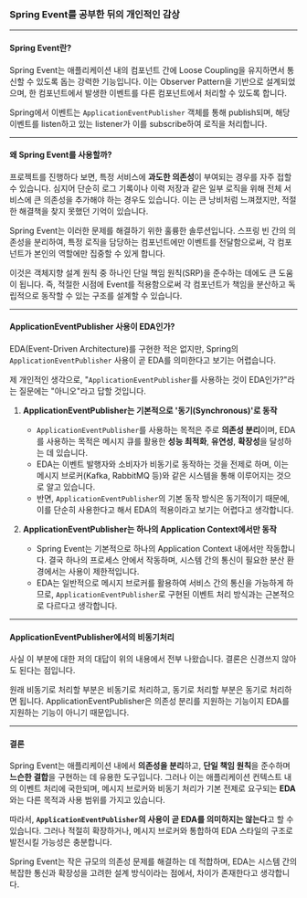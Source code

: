 ### Spring Event를 공부한 뒤의 개인적인 감상

---

#### **Spring Event란?**

Spring Event는 애플리케이션 내의 컴포넌트 간에 Loose Coupling을 유지하면서 통신할 수 있도록 돕는 강력한 기능입니다. 이는 Observer Pattern을 기반으로 설계되었으며, 한 컴포넌트에서 발생한 이벤트를 다른 컴포넌트에서 처리할 수 있도록 합니다.

Spring에서 이벤트는 `ApplicationEventPublisher` 객체를 통해 publish되며, 해당 이벤트를 listen하고 있는 listener가 이를 subscribe하여 로직을 처리합니다.

---

#### **왜 Spring Event를 사용할까?**

프로젝트를 진행하다 보면, 특정 서비스에 **과도한 의존성**이 부여되는 경우를 자주 접할 수 있습니다. 심지어 단순히 로그 기록이나 이력 저장과 같은 일부 로직을 위해 전체 서비스에 큰 의존성을 추가해야 하는 경우도 있습니다. 이는 큰 낭비처럼 느껴졌지만, 적절한 해결책을 찾지 못했던 기억이 있습니다.

Spring Event는 이러한 문제를 해결하기 위한 훌륭한 솔루션입니다. 스프링 빈 간의 의존성을 분리하여, 특정 로직을 담당하는 컴포넌트에만 이벤트를 전달함으로써, 각 컴포넌트가 본인의 역할에만 집중할 수 있게 합니다. 

이것은 객체지향 설계 원칙 중 하나인 단일 책임 원칙(SRP)을 준수하는 데에도 큰 도움이 됩니다. 즉, 적절한 시점에 Event를 적용함으로써 각 컴포넌트가 책임을 분산하고 독립적으로 동작할 수 있는 구조를 설계할 수 있습니다.

---

#### **ApplicationEventPublisher 사용이 EDA인가?**

EDA(Event-Driven Architecture)를 구현한 적은 없지만, Spring의 `ApplicationEventPublisher` 사용이 곧 EDA를 의미한다고 보기는 어렵습니다.

제 개인적인 생각으로, "`ApplicationEventPublisher`를 사용하는 것이 EDA인가?"라는 질문에는 "아니오"라고 답할 것입니다.

1. **ApplicationEventPublisher는 기본적으로 '동기(Synchronous)'로 동작**
   - `ApplicationEventPublisher`를 사용하는 목적은 주로 **의존성 분리**이며, EDA를 사용하는 목적은 메시지 큐를 활용한 **성능 최적화**, **유연성**, **확장성**을 달성하는 데 있습니다.
   - EDA는 이벤트 발행자와 소비자가 비동기로 동작하는 것을 전제로 하며, 이는 메시지 브로커(Kafka, RabbitMQ 등)와 같은 시스템을 통해 이루어지는 것으로 알고 있습니다.
   - 반면, `ApplicationEventPublisher`의 기본 동작 방식은 동기적이기 때문에, 이를 단순히 사용한다고 해서 EDA의 적용이라고 보기는 어렵다고 생각합니다.

2. **ApplicationEventPublisher는 하나의 Application Context에서만 동작**
   - Spring Event는 기본적으로 하나의 Application Context 내에서만 작동합니다. 결국 하나의 프로세스 안에서 작동하며, 시스템 간의 통신이 필요한 분산 환경에서는 사용이 제한적입니다.
   - EDA는 일반적으로 메시지 브로커를 활용하여 서비스 간의 통신을 가능하게 하므로, `ApplicationEventPublisher`로 구현된 이벤트 처리 방식과는 근본적으로 다르다고 생각합니다.

---

#### **ApplicationEventPublisher에서의 비동기처리**

사실 이 부분에 대한 저의 대답이 위의 내용에서 전부 나왔습니다. 결론은 신경쓰지 않아도 된다는 점입니다.

원래 비동기로 처리할 부분은 비동기로 처리하고, 동기로 처리할 부분은 동기로 처리하면 됩니다. ApplicationEventPublisher은 의존성 분리를 지원하는 기능이지 EDA를 지원하는 기능이 아니기 때문입니다.


---

#### **결론**

Spring Event는 애플리케이션 내에서 **의존성을 분리**하고, **단일 책임 원칙**을 준수하며 **느슨한 결합**을 구현하는 데 유용한 도구입니다. 그러나 이는 애플리케이션 컨텍스트 내의 이벤트 처리에 국한되며, 메시지 브로커와 비동기 처리가 기본 전제로 요구되는 **EDA**와는 다른 목적과 사용 범위를 가지고 있습니다.

따라서, **`ApplicationEventPublisher`의 사용이 곧 EDA를 의미하지는 않는다**고 할 수 있습니다. 그러나 적절히 확장하거나, 메시지 브로커와 통합하여 EDA 스타일의 구조로 발전시킬 가능성은 충분합니다.

Spring Event는 작은 규모의 의존성 문제를 해결하는 데 적합하며, EDA는 시스템 간의 복잡한 통신과 확장성을 고려한 설계 방식이라는 점에서, 차이가 존재한다고 생각합니다.
